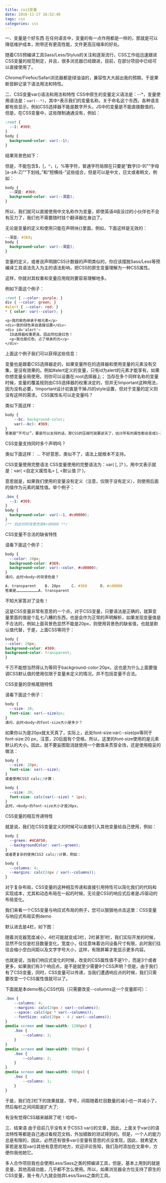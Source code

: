 ```yaml
---
title: css3变量
date: 2016-11-27 16:52:40
tags: css
categories: css
---
```

一、变量是个好东西
在任何语言中，变量的有一点作用都是一样的，那就是可以降低维护成本，附带还有更高性能，文件更高压缩率的好处。

随着CSS预编译工具Sass/Less/Stylus的关注和逐渐流行，CSS工作组迅速跟进CSS变量的规范制定，并且，很多浏览器已经跟进，目前，在部分项目中已经可以直接使用了。



Chrome/Firefox/Safari浏览器都是绿油油的，兼容性大大超出我的预期，于是果断尝鲜记录下语法用法和特性。

二、CSS变量var()语法和用法和特性
CSS中原生的变量定义语法是：--*，变量使用语法是：`var(--*)`，其中`*`表示我们的变量名称。关于命名这个东西，各种语言都有些显示，例如CSS选择器不能是数字开头，JS中的变量是不能直接数值的，但是，在CSS变量中，这些限制通通没有，例如：

```css
:root {
  --1: #369;
}
body {
  background-color: var(--1);
}
```

结果背景色如下：


但是，不能包含$，[，^，(，%等字符，普通字符局限在只要是“数字[0-9]”“字母[a-zA-Z]”“下划线_”和“短横线-”这些组合，但是可以是中文，日文或者韩文，例如：
```css
body {
  --深蓝: #369;
  background-color: var(--深蓝);
}
```
所以，我们就可以直接使用中文名称作为变量，即使英语4级没过的小伙伴也不会有压力了，我们也不需要随时挂个翻译器在身边了。

无论是变量的定义和使用只能在声明块{}里面，例如，下面这样是无效的：

```css
--深蓝: #369;
body {
  background-color: var(--深蓝);
}
```

变量的定义，或者说声明跟CSS计数器的声明类似的，你应该摆脱Sass/Less等预编译工具语法先入为主的语法影响，把CSS的原生变量理解为一种CSS属性。

这样，你就对其权重和变量应用规则要容易理解地多。

例如下面这个例子：
```css
:root { --color: purple; }
div { --color: green; }
#alert { --color: red; }
* { color: var(--color); }

<p>我的紫色继承于根元素</p>
<div>我的绿色来自直接设置</div>
<div id='alert'>
  ID选择器权重更高，因此阿拉是红色！
  <p>我也是红色，占了继承的光</p>
</div>
```
上面这个例子我们可以获得这些信息：

变量也是跟着CSS选择器走的，如果变量所在的选择器和使用变量的元素没有交集，是没有效果的。例如#alert定义的变量，只有id为alert的元素才能享有。如果你想变量全局使用，则你可以设置在:root选择器上；
当存在多个同样名称的变量时候，变量的覆盖规则由CSS选择器的权重决定的，但并无!important这种用法，因为没有必要，!important设计初衷是干掉JS的style设置，但对于变量的定义则没有这样的需求。
CSS属性名可以走变量吗？

类似下面这样：
```css
body {
    --bc: background-color;    
    var(--bc): #369;
}
答案是“不可以”，要是可以支持的话，那CSS的压缩可就要逆天了，估计所有的属性都会变成1~2个字符。
```
CSS变量支持同时多个声明吗？

类似下面这样：
…
不好意思，类似不了，语法上就根本不支持。

CSS变量使用完整语法
CSS变量使用的完整语法为：var( [, ]? )，用中文表示就是：var( <自定义属性名> [, <默认值 ]? )，

意思就是，如果我们使用的变量没有定义（注意，仅限于没有定义），则使用后面的值作为元素的属性值。举个例子：

```css
.box {
  --1: #369;
}
body {
  background-color: var(--1, #cd0000);
}
/** 则此时的背景色是#cd0000 **/
```

CSS变量不合法的缺省特性

请看下面这个例子：
```css
body {
  --color: 20px;
  background-color: #369;
  background-color: var(--color, #cd0000);
}
请问，此时<body>的背景色是？

A. transparent    B. 20px     C. #369      D. #cd0000
答案是…………………………A. transparent
```

不知大家答对了没有！

这是CSS变量非常有意思的一个点，对于CSS变量，只要语法是正确的，就算变量里面的值是个乱七八糟的东西，也是会作为正常的声明解析，如果发现变量值是不合法的，例如上面背景色显然不能是20px，则使用背景色的缺省值，也就是默认值代替，于是，上面CSS等同于：
```css
body {
--color: 20px;
background-color: #369;
background-color: transparent;
}
```
千万不能想当然得认为等同于background-color:20px，这也是为什么上面要强调CSS默认值的使用仅限于变量未定义的情况，并不包括变量不合法。

CSS变量的空格尾随特性

请看下面这个例子：
```css
body {
  --size: 20;   
  font-size: var(--size)px;
}
请问，此时<body>的font-size大小是多少？
```
如果你以为是20px就太天真了，实际上，此处font-size:var(--size)px等同于font-size:20 px，注意，20后面有个空格，所以，这里的font-size使用的是<body>元素默认的大小。因此，就不要妄图取消就使用一个数值来贯穿全场，还是使用稳妥的做法：
```css
body {
  --size: 20px;   
  font-size: var(--size);
}
或者使用CSS3 calc()计算：

body {
  --size: 20;   
  font-size: calc(var(--size) * 1px);
}
此时，<body>的font-size大小才是20px，
```
CSS变量的相互传递特性

就是说，我们在CSS变量定义的时候可以直接引入其他变量给自己使用，例如：
```css
body {
  --green: #4CAF50;   
  --backgroundColor: var(--green);
}
或者更复杂的使用CSS3 calc()计算，例如：

body {
  --columns: 4;
  --margins: calc(24px / var(--columns));
}
```
对于复杂布局，CSS变量的这种相互传递和直接引用特性可以简化我们的代码和实现成本，尤其和动态布局在一起的时候，无论是CSS的响应式后者是JS驱动的布局变化。

我们来看一个CSS变量与响应式布局的例子，您可以狠狠地点击这里：CSS变量与响应式布局实例demo

默认进去是4栏，如下图：


随着浏览器宽度减小，4栏可能就变成3栏，2栏甚至1栏，我们实际开发的时候，显然不仅仅是栏目数量变化，宽度小，往往意味着访问设备尺寸有限，此时我们往往会缩小空白间距以及文字字号大小，这样，有限屏幕才能显示更多内容。

也就是说，当我们响应式变化的时候，改变的CSS属性值不是1个，而是3个或者更多，如果我们有3个响应点，是不是就至少需要9个CSS声明？但是，由于我们有了CSS变量，同时，CSS变量可以传递，当我们遭遇响应点的时候，我们只需要改变一个CSS属性值就可以了。

下面就是本demo核心CSS代码（只需要改变--columns这一个变量即可）：

```css
.box {
    --columns: 4;
    --margins: calc(24px / var(--columns));
    --space: calc(4px * var(--columns));
    --fontSize: calc(20px - 4 / var(--columns));
}
@media screen and (max-width: 1200px) {
    .box {
        --columns: 3;
    }
}
@media screen and (max-width: 900px) {
    .box {
        --columns: 2;
    }
}
@media screen and (max-width: 600px) {
    .box {
        --columns: 1;
    }
}
```

于是，我们在2栏下的效果就是，字号，间距随着栏目数量的减小也一并减小了，然后每栏之间间距是扩大了;


有没有觉得CSS越来越屌了呢！哈哈~

三、结束语
由于目前几乎没有关于CSS3 var()的文章，因此，上面关于var()的语法特性等都是自己通过看规范文档，外加细致的测试得到的。但是，一个人的能力总是有限的，因此，必然还有很多var()变量有意思的点没发现，因此，就希望大家若是发现var()其他有意思的地方，欢迎评论告知，我们及时添加在文章中，方便你我他她它。

多人合作项目我也会使用Less/Sass之类的预编译工具，但是，基本上用到的就是变量，其他高级功能，几乎都不怎么使用。所以，如果浏览器全方位支持了原生的CSS变量，我十有八九就会抛弃Less/Sass之类的工具。
